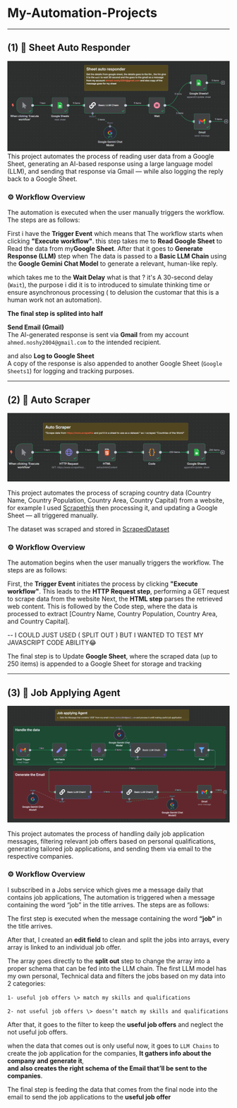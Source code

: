 # My-Automation-Projects

-------------------------------------------------------------------------------------------


## (1) 📩 Sheet Auto Responder
![Sheet Responder Workflow](Email_Sender/Sheet_Responder.png)
This project automates the process of reading user data from a Google Sheet, generating an AI-based response using a large language model (LLM), and sending that response via Gmail — while also logging the reply back to a Google Sheet.

### ⚙️ Workflow Overview

The automation is executed when the user manually triggers the workflow. The steps are as follows:

First i have the **Trigger Event** which means that The workflow starts when clicking **"Execute workflow"**.
this step takes me to **Read Google Sheet** to Read the data from my**Google Sheet**.
After that it goes to **Generate Response (LLM)** step when The data is passed to a **Basic LLM Chain** using the **Google Gemini Chat Model** to generate a relevant, human-like reply.

which takes me to the **Wait Delay** 
what is that ? it's A 30-second delay (`Wait`), the purpose i did it is to introduced to simulate thinking time or ensure asynchronous processing ( to delusion the customar that this is a human work not an automation).

**The final step is splited into half**

**Send Email (Gmail)**  
   The AI-generated response is sent via **Gmail** from my account `ahmed.noshy2004@gmail.com` to the intended recipient.

and also **Log to Google Sheet**  
   A copy of the response is also appended to another Google Sheet (`Google Sheets1`) for logging and tracking purposes.


-------------------------------------------------------------------------------------------
## (2) 📡  Auto Scraper
![Auto Scraper workflow](Auto_Scraper/Auto_Scraper.png)

This project automates the process of scraping country data (Country Name, Country Population, Country Area, Country Capital) from a website, for example I used [Scrapethis](https://www.scrapethissite.com/pages/simple/) then 
processing it, and updating a Google Sheet — all triggered manually.

The dataset was scraped and stored in [ScrapedDataset](Auto_Scraper/countries.xlsx)

### ⚙️ Workflow Overview

The automation begins when the user manually triggers the workflow. The steps are as follows:

First, the **Trigger Event** initiates the process by clicking **"Execute workflow"**. This leads to the **HTTP Request step**, performing a GET request to scrape data from the website
Next, the **HTML step** parses the retrieved web content. This is followed by the Code step, where the data is processed to extract  [Country Name, Country Population, Country Area, and Country Capital].

-- I COULD JUST USED ( SPLIT OUT ) BUT I WANTED TO TEST MY JAVASCRIPT CODE ABILITY😂 

The final step is to Update **Google Sheet**, where the scraped data (up to 250 items) is appended to a Google Sheet for storage and tracking

-------------------------------------------------------------------------------------------

## (3) 💼 Job Applying Agent
![Job_Applying_Agent](Job_Applying_Agent/Job_Applying_Agent.png)

This project automates the process of handling daily job application messages, filtering relevant job offers based on personal qualifications, generating tailored job applications, and sending them via email to the respective companies.

### ⚙️ Workflow Overview
I subscribed in a Jobs service which gives me a message daily that contains job applications,
The automation is triggered when a message containing the word “job” in the title arrives. The steps are as follows:

The first step is executed when the message containing the word **“job”** in the title arrives.

 After that, I created an **edit field** to clean and split the jobs into arrays, every array is linked to an individual job offer.  
 
The array goes directly to the **split out** step to change the array into a proper schema that can be fed into the LLM chain. The first LLM model has my own personal, Technical data and filters the jobs based on my data into 2 categories:   

`1- useful job offers \> match my skills and qualifications`   

`2- not useful job offers \> doesn’t match my skills and qualifications`


After that, it goes to the filter to keep the **useful job offers** and neglect the not useful job offers.

when the data that comes out is only useful now, it goes to `LLM Chains` to create the job application for the companies, **It gathers info about the company and generate it**,   
**and also creates the right schema of the Email that’ll be sent to the companies**.   

The final step is feeding the data that comes from the final node into the email to send the job applications to the **useful job offer**  

